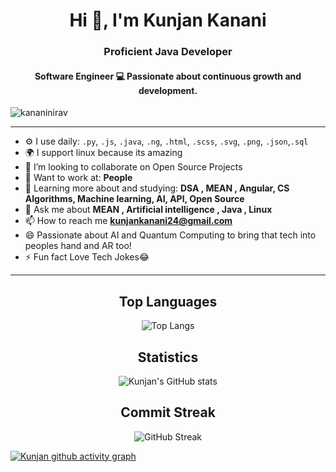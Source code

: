 <h1 align="center">Hi 👋, I'm Kunjan Kanani</h1>
<h3 align="center">Proficient Java Developer</h3>
<h4 align="center">Software Engineer 💻 Passionate about continuous growth and development.</h4>

<p align="left"> <img src="https://komarev.com/ghpvc/?username=kunjankanani&label=Profile%20views&color=0e75b6&style=flat" alt="kananinirav" /> </p>

---
- ⚙️ I use daily: `.py`, `.js`, `.java`, `.ng`, `.html`, `.scss`, `.svg`, `.png`, `.json`,`.sql`
- 🌍 I support linux because its amazing
- 👯 I’m looking to collaborate on Open Source Projects
- 💅 Want to work at: **People**
- 🌱 Learning more about and studying: **DSA , MEAN , Angular, CS Algorithms, Machine learning, AI, API, Open Source**
- 💬 Ask me about **MEAN , Artificial intelligence , Java , Linux**
- 📫 How to reach me **kunjankanani24@gmail.com**
- 😄 Passionate about AI and Quantum Computing to bring that tech into peoples hand and AR too!
- ⚡ Fun fact Love Tech Jokes😂
---

<div align="center">

## Top Languages

![Top Langs](https://github-readme-stats.vercel.app/api/top-langs/?username=kunjankanani&layout=compact&theme=radical)

## Statistics

![Kunjan's GitHub stats](https://github-readme-stats.vercel.app/api?username=kunjankanani&show_icons=true&theme=radical)

## Commit Streak

![GitHub Streak](https://github-readme-streak-stats.herokuapp.com?user=kunjankanani&tshow_icons=true&theme=radical)
     
</div>

[![Kunjan github activity graph](https://github-readme-activity-graph.cyclic.app/graph?username=kunjankanani&bg_color=000000&color=ffffff&line=0164e4&point=2500db&area=true&hide_border=true)](https://github.com/ashutosh00710/github-readme-activity-graph)
